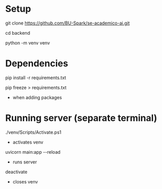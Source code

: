# Setup

git clone https://github.com/BU-Spark/se-academico-ai.git

cd backend

python -m venv venv

# Dependencies

pip install -r requirements.txt

pip freeze > requirements.txt

- when adding packages

# Running server (separate terminal)

./venv/Scripts/Activate.ps1

- activates venv

uvicorn main:app --reload

- runs server

deactivate

- closes venv
